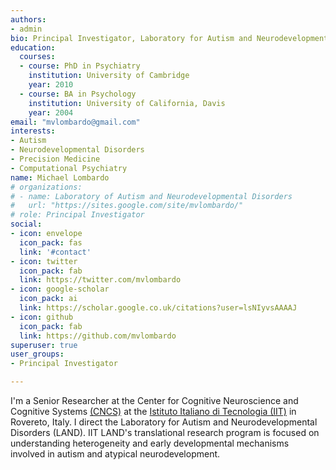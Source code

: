 ```yaml
---
authors:
- admin
bio: Principal Investigator, Laboratory for Autism and Neurodevelopmental Disorders, Istituto Italiano di Tecnologia (IIT)
education:
  courses:
  - course: PhD in Psychiatry
    institution: University of Cambridge
    year: 2010
  - course: BA in Psychology
    institution: University of California, Davis
    year: 2004
email: "mvlombardo@gmail.com"
interests:
- Autism
- Neurodevelopmental Disorders
- Precision Medicine
- Computational Psychiatry
name: Michael Lombardo
# organizations:
# - name: Laboratory of Autism and Neurodevelopmental Disorders
#   url: "https://sites.google.com/site/mvlombardo/"
# role: Principal Investigator
social:
- icon: envelope
  icon_pack: fas
  link: '#contact'
- icon: twitter
  icon_pack: fab
  link: https://twitter.com/mvlombardo
- icon: google-scholar
  icon_pack: ai
  link: https://scholar.google.co.uk/citations?user=lsNIyvsAAAAJ
- icon: github
  icon_pack: fab
  link: https://github.com/mvlombardo
superuser: true
user_groups:
- Principal Investigator

---
```


I'm a Senior Researcher at the Center for Cognitive Neuroscience and Cognitive Systems [(CNCS)](https://cncs.iit.it) at the [Istituto Italiano di Tecnologia (IIT)](https://www.iit.it) in Rovereto, Italy. I direct the Laboratory for Autism and Neurodevelopmental Disorders (LAND). IIT LAND's translational research program is focused on understanding heterogeneity and early developmental mechanisms involved in autism and atypical neurodevelopment.   
